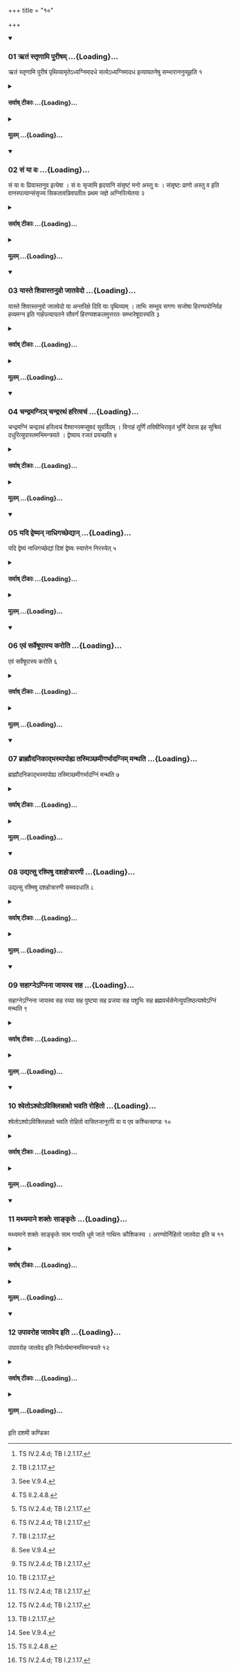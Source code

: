 +++
title = "१०"

+++

<div class="js_include" includetitle="true" newlevelforh1="3" unfilled url="/vedAH_yajuH/taittirIyam/sUtram/ApastambaH/shrautam/vishvAsa-prastutiH/05/10/01_RtaM_stRNAmi_purISham.md">
<details open><summary><h3>01 ऋतं स्तृणामि पुरीषम् ...{Loading}...</h3></summary>

ऋतं स्तृणामि पुरीषं पृथिव्यामृतेऽध्यग्निमादधे सत्येऽध्यग्निमादध इत्यायतनेषु सम्भाराननुव्यूहति १
</details>
</div>
<div class="js_include collapsed" newlevelforh1="4" title="सर्वाष् टीकाः" unfilled url="/vedAH_yajuH/taittirIyam/sUtram/ApastambaH/shrautam/sarvASh_TIkAH/05/10/01_RtaM_stRNAmi_purISham.md">
<details><summary><h4>सर्वाष् टीकाः ...{Loading}...</h4></summary>
<details><summary>थिते</summary>

1. With r̥tam str̥ṇāmi purīṣam... (the Adhvaryu) spreads the materials on the places of fires.
</details>
</details>
</div>
<div class="js_include collapsed" newlevelforh1="4" title="मूलम्" unfilled url="/vedAH_yajuH/taittirIyam/sUtram/ApastambaH/shrautam/mUlam/05/10/01_RtaM_stRNAmi_purISham.md">
<details><summary><h4>मूलम् ...{Loading}...</h4></summary>

ऋतं स्तृणामि पुरीषं पृथिव्यामृतेऽध्यग्निमादधे सत्येऽध्यग्निमादध इत्यायतनेषु सम्भाराननुव्यूहति १
</details>
</div>
<div class="js_include" includetitle="true" newlevelforh1="3" unfilled url="/vedAH_yajuH/taittirIyam/sUtram/ApastambaH/shrautam/vishvAsa-prastutiH/05/10/02_saM_yA_vaH.md">
<details open><summary><h3>02 सं या वः ...{Loading}...</h3></summary>

सं या वः प्रियास्तनुव इत्येषा । सं वः सृजामि हृदयानि संसृष्टं मनो अस्तु वः । संसृष्टः प्राणो अस्तु व इति वानस्पत्यान्संसृज्य सिकतावन्निवपतीतः प्रथम जज्ञे अग्निरित्येतया २
</details>
</div>
<div class="js_include collapsed" newlevelforh1="4" title="सर्वाष् टीकाः" unfilled url="/vedAH_yajuH/taittirIyam/sUtram/ApastambaH/shrautam/sarvASh_TIkAH/05/10/02_saM_yA_vaH.md">
<details><summary><h4>सर्वाष् टीकाः ...{Loading}...</h4></summary>
<details><summary>थिते</summary>

2. Sam yā vaḥ priyāstanuvaḥ...[^1] with this verse and with saṁ vaṁ sr̥jāmi hr̥dayāni...[^2] having mixed the materials connected with trees, he throws them on the places of fires in the same manner as that of sand[^3], with this verse beginning with itaḥ prathamaṁ jajñe agniḥ.[^4]   

[^1]: TS IV.2.4.d; TB I.2.1.17.  

[^2]: TB I.2.1.17.  

[^3]: See V.9.4.  

[^4]: TS II.2.4.8.
</details>
</details>
</div>
<div class="js_include collapsed" newlevelforh1="4" title="मूलम्" unfilled url="/vedAH_yajuH/taittirIyam/sUtram/ApastambaH/shrautam/mUlam/05/10/02_saM_yA_vaH.md">
<details><summary><h4>मूलम् ...{Loading}...</h4></summary>

सं या वः प्रियास्तनुव इत्येषा । सं वः सृजामि हृदयानि संसृष्टं मनो अस्तु वः । संसृष्टः प्राणो अस्तु व इति वानस्पत्यान्संसृज्य सिकतावन्निवपतीतः प्रथम जज्ञे अग्निरित्येतया २
</details>
</div>
<div class="js_include" includetitle="true" newlevelforh1="3" unfilled url="/vedAH_yajuH/taittirIyam/sUtram/ApastambaH/shrautam/vishvAsa-prastutiH/05/10/03_yAste_shivAstanuvo_jAtavedo.md">
<details open><summary><h3>03 यास्ते शिवास्तनुवो जातवेदो ...{Loading}...</h3></summary>

यास्ते शिवास्तनुवो जातवेदो या अन्तरिक्षे दिवि याः पृथिव्याम् । ताभिः सम्भूय सगणः सजोषा हिरण्ययोनिर्वह हव्यमग्न इति गार्हपत्यायतने सौवर्णं हिरण्यशकलमुत्तरतः सम्भारेषूपास्यति ३
</details>
</div>
<div class="js_include collapsed" newlevelforh1="4" title="सर्वाष् टीकाः" unfilled url="/vedAH_yajuH/taittirIyam/sUtram/ApastambaH/shrautam/sarvASh_TIkAH/05/10/03_yAste_shivAstanuvo_jAtavedo.md">
<details><summary><h4>सर्वाष् टीकाः ...{Loading}...</h4></summary>
<details><summary>थिते</summary>

3. With yāste śivāstanuvaḥ...[^1] he throws a piece of gold on the place of Gārhapatya, to the north near the materials.  

[^1]: KS VII.13.
</details>
</details>
</div>
<div class="js_include collapsed" newlevelforh1="4" title="मूलम्" unfilled url="/vedAH_yajuH/taittirIyam/sUtram/ApastambaH/shrautam/mUlam/05/10/03_yAste_shivAstanuvo_jAtavedo.md">
<details><summary><h4>मूलम् ...{Loading}...</h4></summary>

यास्ते शिवास्तनुवो जातवेदो या अन्तरिक्षे दिवि याः पृथिव्याम् । ताभिः सम्भूय सगणः सजोषा हिरण्ययोनिर्वह हव्यमग्न इति गार्हपत्यायतने सौवर्णं हिरण्यशकलमुत्तरतः सम्भारेषूपास्यति ३
</details>
</div>
<div class="js_include" includetitle="true" newlevelforh1="3" unfilled url="/vedAH_yajuH/taittirIyam/sUtram/ApastambaH/shrautam/vishvAsa-prastutiH/05/10/04_chandramagni~n_chandrarathaM_haritvachaM.md">
<details open><summary><h3>04 चन्द्रमग्निञ् चन्द्ररथं हरित्वचं ...{Loading}...</h3></summary>

चन्द्रमग्निं चन्द्ररथं हरित्वचं वैश्वानरमप्सुषदं सुवर्विदम् । विगाहं तूर्णिं तविषीभिरावृतं भूर्णिं देवास इह सुश्रियं दधुरित्युपास्तमभिमन्त्रयते । द्वेष्याय रजतं प्रयच्छति ४
</details>
</div>
<div class="js_include collapsed" newlevelforh1="4" title="सर्वाष् टीकाः" unfilled url="/vedAH_yajuH/taittirIyam/sUtram/ApastambaH/shrautam/sarvASh_TIkAH/05/10/04_chandramagni~n_chandrarathaM_haritvachaM.md">
<details><summary><h4>सर्वाष् टीकाः ...{Loading}...</h4></summary>
<details><summary>थिते</summary>

4. With candramagnim... he addresses (the gold which is) thrown near the materials; he gives the silver to the enemy.
</details>
</details>
</div>
<div class="js_include collapsed" newlevelforh1="4" title="मूलम्" unfilled url="/vedAH_yajuH/taittirIyam/sUtram/ApastambaH/shrautam/mUlam/05/10/04_chandramagni~n_chandrarathaM_haritvachaM.md">
<details><summary><h4>मूलम् ...{Loading}...</h4></summary>

चन्द्रमग्निं चन्द्ररथं हरित्वचं वैश्वानरमप्सुषदं सुवर्विदम् । विगाहं तूर्णिं तविषीभिरावृतं भूर्णिं देवास इह सुश्रियं दधुरित्युपास्तमभिमन्त्रयते । द्वेष्याय रजतं प्रयच्छति ४
</details>
</div>
<div class="js_include" includetitle="true" newlevelforh1="3" unfilled url="/vedAH_yajuH/taittirIyam/sUtram/ApastambaH/shrautam/vishvAsa-prastutiH/05/10/05_yadi_dveShyan_nAdhigachChedyAn.md">
<details open><summary><h3>05 यदि द्वेष्यन् नाधिगच्छेद्यान् ...{Loading}...</h3></summary>

यदि द्वेष्यं नाधिगच्छेद्यां दिशं द्वेष्यः स्यात्तेन निरस्येत् ५
</details>
</div>
<div class="js_include collapsed" newlevelforh1="4" title="सर्वाष् टीकाः" unfilled url="/vedAH_yajuH/taittirIyam/sUtram/ApastambaH/shrautam/sarvASh_TIkAH/05/10/05_yadi_dveShyan_nAdhigachChedyAn.md">
<details><summary><h4>सर्वाष् टीकाः ...{Loading}...</h4></summary>
<details><summary>थिते</summary>

5. If he does not get an enemy, he should throw (the silver) towards the direction in which there may be the enemy.
</details>
</details>
</div>
<div class="js_include collapsed" newlevelforh1="4" title="मूलम्" unfilled url="/vedAH_yajuH/taittirIyam/sUtram/ApastambaH/shrautam/mUlam/05/10/05_yadi_dveShyan_nAdhigachChedyAn.md">
<details><summary><h4>मूलम् ...{Loading}...</h4></summary>

यदि द्वेष्यं नाधिगच्छेद्यां दिशं द्वेष्यः स्यात्तेन निरस्येत् ५
</details>
</div>
<div class="js_include" includetitle="true" newlevelforh1="3" unfilled url="/vedAH_yajuH/taittirIyam/sUtram/ApastambaH/shrautam/vishvAsa-prastutiH/05/10/06_evaM_sarveShUpAsya_karoti.md">
<details open><summary><h3>06 एवं सर्वेषूपास्य करोति ...{Loading}...</h3></summary>

एवं सर्वेषूपास्य करोति ६
</details>
</div>
<div class="js_include collapsed" newlevelforh1="4" title="सर्वाष् टीकाः" unfilled url="/vedAH_yajuH/taittirIyam/sUtram/ApastambaH/shrautam/sarvASh_TIkAH/05/10/06_evaM_sarveShUpAsya_karoti.md">
<details><summary><h4>सर्वाष् टीकाः ...{Loading}...</h4></summary>
<details><summary>थिते</summary>

6. In the same manner he acts after having thrown (a piece of gold) near (the materials) in all (the places of fires).
</details>
</details>
</div>
<div class="js_include collapsed" newlevelforh1="4" title="मूलम्" unfilled url="/vedAH_yajuH/taittirIyam/sUtram/ApastambaH/shrautam/mUlam/05/10/06_evaM_sarveShUpAsya_karoti.md">
<details><summary><h4>मूलम् ...{Loading}...</h4></summary>

एवं सर्वेषूपास्य करोति ६
</details>
</div>
<div class="js_include" includetitle="true" newlevelforh1="3" unfilled url="/vedAH_yajuH/taittirIyam/sUtram/ApastambaH/shrautam/vishvAsa-prastutiH/05/10/07_brAhmaudanikAdbhasmApohya_tasminChamIgarbhAdagnim_manthati.md">
<details open><summary><h3>07 ब्राह्मौदनिकाद्भस्मापोह्य तस्मिञ्छमीगर्भादग्निम् मन्थति ...{Loading}...</h3></summary>

ब्राह्मौदनिकाद्भस्मापोह्य तस्मिञ्छमीगर्भादग्निं मन्थति ७
</details>
</div>
<div class="js_include collapsed" newlevelforh1="4" title="सर्वाष् टीकाः" unfilled url="/vedAH_yajuH/taittirIyam/sUtram/ApastambaH/shrautam/sarvASh_TIkAH/05/10/07_brAhmaudanikAdbhasmApohya_tasminChamIgarbhAdagnim_manthati.md">
<details><summary><h4>सर्वाष् टीकाः ...{Loading}...</h4></summary>
<details><summary>थिते</summary>

7. Having taken away ash from the Brāhmaudanika fire he churns out fire on it[^1] from the wood[^2] grown on a śamī-tree.[^3]  

[^1]: i.e. the place of the Brāhmaudanika-fire  

[^2]: i.e. the churning sticks made out of the wood of the Aśvattha tree grown on a Śamī-tree.  

[^3]: Cp. TB I.1.9.1.
</details>
</details>
</div>
<div class="js_include collapsed" newlevelforh1="4" title="मूलम्" unfilled url="/vedAH_yajuH/taittirIyam/sUtram/ApastambaH/shrautam/mUlam/05/10/07_brAhmaudanikAdbhasmApohya_tasminChamIgarbhAdagnim_manthati.md">
<details><summary><h4>मूलम् ...{Loading}...</h4></summary>

ब्राह्मौदनिकाद्भस्मापोह्य तस्मिञ्छमीगर्भादग्निं मन्थति ७
</details>
</div>
<div class="js_include" includetitle="true" newlevelforh1="3" unfilled url="/vedAH_yajuH/taittirIyam/sUtram/ApastambaH/shrautam/vishvAsa-prastutiH/05/10/08_udyatsu_rashmiShu_dashahotrAraNI.md">
<details open><summary><h3>08 उद्यत्सु रश्मिषु दशहोत्रारणी ...{Loading}...</h3></summary>

उद्यत्सु रश्मिषु दशहोत्रारणी समवदधाति ८
</details>
</div>
<div class="js_include collapsed" newlevelforh1="4" title="सर्वाष् टीकाः" unfilled url="/vedAH_yajuH/taittirIyam/sUtram/ApastambaH/shrautam/sarvASh_TIkAH/05/10/08_udyatsu_rashmiShu_dashahotrAraNI.md">
<details><summary><h4>सर्वाष् टीकाः ...{Loading}...</h4></summary>
<details><summary>थिते</summary>

8. (At the time) when the rays (of sun) are coming up,[^1] he places the two churning sticks with the Daśahotr̥(-formula).[^2]  

[^1]: Cf. MS I.6.10.  

[^2]: TA III.1. For this Sūtra cf. TB II.2.1.6.
</details>
</details>
</div>
<div class="js_include collapsed" newlevelforh1="4" title="मूलम्" unfilled url="/vedAH_yajuH/taittirIyam/sUtram/ApastambaH/shrautam/mUlam/05/10/08_udyatsu_rashmiShu_dashahotrAraNI.md">
<details><summary><h4>मूलम् ...{Loading}...</h4></summary>

उद्यत्सु रश्मिषु दशहोत्रारणी समवदधाति ८
</details>
</div>
<div class="js_include" includetitle="true" newlevelforh1="3" unfilled url="/vedAH_yajuH/taittirIyam/sUtram/ApastambaH/shrautam/vishvAsa-prastutiH/05/10/09_sahAgne-gninA_jAyasva_saha.md">
<details open><summary><h3>09 सहाग्नेऽग्निना जायस्व सह ...{Loading}...</h3></summary>

सहाग्नेऽग्निना जायस्व सह रय्या सह पुष्ट्या सह प्रजया सह पशुभिः सह ब्रह्मवर्चसेनेत्युपतिष्ठत्यश्वेऽग्निं मन्थति ९
</details>
</div>
<div class="js_include collapsed" newlevelforh1="4" title="सर्वाष् टीकाः" unfilled url="/vedAH_yajuH/taittirIyam/sUtram/ApastambaH/shrautam/sarvASh_TIkAH/05/10/09_sahAgne-gninA_jAyasva_saha.md">
<details><summary><h4>सर्वाष् टीकाः ...{Loading}...</h4></summary>
<details><summary>थिते</summary>

9. While a horse is standing near, he churns out fire with sahāgne'gninā jāyasva...[^1]  

[^1]: KS. VII.13.
</details>
</details>
</div>
<div class="js_include collapsed" newlevelforh1="4" title="मूलम्" unfilled url="/vedAH_yajuH/taittirIyam/sUtram/ApastambaH/shrautam/mUlam/05/10/09_sahAgne-gninA_jAyasva_saha.md">
<details><summary><h4>मूलम् ...{Loading}...</h4></summary>

सहाग्नेऽग्निना जायस्व सह रय्या सह पुष्ट्या सह प्रजया सह पशुभिः सह ब्रह्मवर्चसेनेत्युपतिष्ठत्यश्वेऽग्निं मन्थति ९
</details>
</div>
<div class="js_include" includetitle="true" newlevelforh1="3" unfilled url="/vedAH_yajuH/taittirIyam/sUtram/ApastambaH/shrautam/vishvAsa-prastutiH/05/10/10_shveto-shvo-viklinnAxo_bhavati_rohito.md">
<details open><summary><h3>10 श्वेतोऽश्वोऽविक्लिन्नाक्षो भवति रोहितो ...{Loading}...</h3></summary>

श्वेतोऽश्वोऽविक्लिन्नाक्षो भवति रोहितो वासितजानुरपि वा य एव कश्चित्साण्डः १०
</details>
</div>
<div class="js_include collapsed" newlevelforh1="4" title="सर्वाष् टीकाः" unfilled url="/vedAH_yajuH/taittirIyam/sUtram/ApastambaH/shrautam/sarvASh_TIkAH/05/10/10_shveto-shvo-viklinnAxo_bhavati_rohito.md">
<details><summary><h4>सर्वाष् टीकाः ...{Loading}...</h4></summary>
<details><summary>थिते</summary>

10. The horse should be white, one whose eyes are not flowing, or red with black knees or any uncastrated (horse).
</details>
</details>
</div>
<div class="js_include collapsed" newlevelforh1="4" title="मूलम्" unfilled url="/vedAH_yajuH/taittirIyam/sUtram/ApastambaH/shrautam/mUlam/05/10/10_shveto-shvo-viklinnAxo_bhavati_rohito.md">
<details><summary><h4>मूलम् ...{Loading}...</h4></summary>

श्वेतोऽश्वोऽविक्लिन्नाक्षो भवति रोहितो वासितजानुरपि वा य एव कश्चित्साण्डः १०
</details>
</div>
<div class="js_include" includetitle="true" newlevelforh1="3" unfilled url="/vedAH_yajuH/taittirIyam/sUtram/ApastambaH/shrautam/vishvAsa-prastutiH/05/10/11_mathyamAne_shakteH_sAnkRteH.md">
<details open><summary><h3>11 मथ्यमाने शक्तेः साङ्कृतेः ...{Loading}...</h3></summary>

मथ्यमाने शक्तेः साङ्कृतेः साम गायति धूमे जाते गाथिनः कौशिकस्य । अरण्योर्निहितो जातवेदा इति च ११
</details>
</div>
<div class="js_include collapsed" newlevelforh1="4" title="सर्वाष् टीकाः" unfilled url="/vedAH_yajuH/taittirIyam/sUtram/ApastambaH/shrautam/sarvASh_TIkAH/05/10/11_mathyamAne_shakteH_sAnkRteH.md">
<details><summary><h4>सर्वाष् टीकाः ...{Loading}...</h4></summary>
<details><summary>थिते</summary>

11. While the churning is being done, (the Brahman)[^1] sings the melody of Śakti Sāṁkr̥ti;[^2] after smoke is produced he sings the melody of Gāthin Kauśika[^3] and (the melody based on the verse) araṇyor nihito jātavedāḥ....[^4]  

[^1]: See V.16.6.  

[^2]: not traced.  

[^3]: Grāmageyagāna II.1.13. sung on RV VIII. 103.1. (SV I.47).   

[^4]: Grāmageyagāna II.2.17. (Sung on RV III.29.2. (SV I.79)
</details>
</details>
</div>
<div class="js_include collapsed" newlevelforh1="4" title="मूलम्" unfilled url="/vedAH_yajuH/taittirIyam/sUtram/ApastambaH/shrautam/mUlam/05/10/11_mathyamAne_shakteH_sAnkRteH.md">
<details><summary><h4>मूलम् ...{Loading}...</h4></summary>

मथ्यमाने शक्तेः साङ्कृतेः साम गायति धूमे जाते गाथिनः कौशिकस्य । अरण्योर्निहितो जातवेदा इति च ११
</details>
</div>
<div class="js_include" includetitle="true" newlevelforh1="3" unfilled url="/vedAH_yajuH/taittirIyam/sUtram/ApastambaH/shrautam/vishvAsa-prastutiH/05/10/12_upAvaroha_jAtaveda_iti.md">
<details open><summary><h3>12 उपावरोह जातवेद इति ...{Loading}...</h3></summary>

उपावरोह जातवेद इति निर्वर्त्यमानमभिमन्त्रयते १२
</details>
</div>
<div class="js_include collapsed" newlevelforh1="4" title="सर्वाष् टीकाः" unfilled url="/vedAH_yajuH/taittirIyam/sUtram/ApastambaH/shrautam/sarvASh_TIkAH/05/10/12_upAvaroha_jAtaveda_iti.md">
<details><summary><h4>सर्वाष् टीकाः ...{Loading}...</h4></summary>
<details><summary>थिते</summary>

12. With upāvaroha jātavedaḥ...[^1] he addresses the fire while it is being produced.  

[^1]: TB II.5.8.9
</details>
</details>
</div>
<div class="js_include collapsed" newlevelforh1="4" title="मूलम्" unfilled url="/vedAH_yajuH/taittirIyam/sUtram/ApastambaH/shrautam/mUlam/05/10/12_upAvaroha_jAtaveda_iti.md">
<details><summary><h4>मूलम् ...{Loading}...</h4></summary>

उपावरोह जातवेद इति निर्वर्त्यमानमभिमन्त्रयते १२
</details>
</div>

  
इति दशमी कण्डिका 
